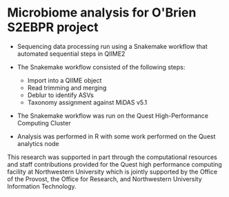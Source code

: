 # Microbiome analysis for O'Brien S2EBPR project

- Sequencing data processing run using a Snakemake workflow that automated sequential steps in QIIME2

- The Snakemake workflow consisted of the following steps:
    - Import into a QIIME object
    - Read trimming and merging
    - Deblur to identify ASVs
    - Taxonomy assignment against MiDAS v5.1
 
- The Snakemake workflow was run on the Quest High-Performance Computing Cluster

- Analysis was performed in R with some work performed on the Quest analytics node



This research was supported in part through the computational resources and staff contributions provided for the Quest high performance computing facility at Northwestern University which is jointly supported by the Office of the Provost, the Office for Research, and Northwestern University Information Technology.
